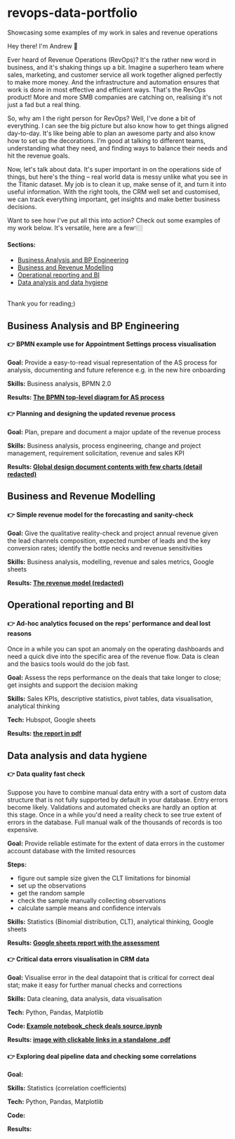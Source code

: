 # revops-data-portfolio
Showcasing some examples of my work in sales and revenue operations

Hey there! I'm Andrew 👋

Ever heard of Revenue Operations (RevOps)? It's the rather new word in business, and it's shaking things up a bit. Imagine a superhero team where sales, marketing, and customer service all work together aligned perfectly to make more money. And the infrastructure and automation ensures that work is done in most effective and efficient ways. That's the RevOps product! More and more SMB companies are catching on, realising it's not just a fad but a real thing.

So, why am I the right person for RevOps? Well, I've done a bit of everything. I can see the big picture but also know how to get things aligned day-to-day. It's like being able to plan an awesome party and also know how to set up the decorations. I'm good at talking to different teams, understanding what they need, and finding ways to balance their needs and hit the revenue goals.

Now, let's talk about data. It's super important in on the operations side of things, but here's the thing – real world data is messy unlike what you see in the Titanic dataset. My job is to clean it up, make sense of it, and turn it into useful information. With the right tools, the CRM well set and customised, we can track everything important, get insights and make better business decisions.

Want to see how I've put all this into action? Check out some examples of my work below. It's versatile, here are a few👇🏼  

#### Sections:

* [Business Analysis and BP Engineering](#business-analysis-and-bp-engineering-1)  
* [Business and Revenue Modelling](#business-and-revenue-modelling-1)
* [Operational reporting and BI](#operational-reporting-and-bi-1)
* [Data analysis and data hygiene](#data-analysis-and-data-hygiene-1) 

<br>Thank you for reading;)</br>
## Business Analysis and BP Engineering

#### 👉 BPMN example use for Appointment Settings process visualisation

__Goal:__ Provide a easy-to-read visual representation of the AS process for analysis, documenting and future reference e.g. in the new hire onboarding

__Skills:__ Business analysis, BPMN 2.0

__Results: [The BPMN top-level diagram for AS process](https://miro.com/app/board/uXjVNiNbKiI=/)__

#### 👉 Planning and designing the updated revenue process

__Goal:__ Plan, prepare and document a major update of the revenue process  

__Skills:__ Business analysis, process engineering, change and project management, requirement solicitation, revenue and sales KPI

__Results: [Global design document contents with few charts (detail redacted)](https://docs.google.com/document/d/1giJFaFxC3llHn1Sc5179GKAzNN8zob2pVR4KSCcrLL4/edit?usp=sharing)__

## Business and Revenue Modelling

#### 👉 Simple revenue model for the forecasting and sanity-check

__Goal:__ Give the qualitative reality-check and project annual revenue given the lead channels composition, expected number of leads and the key conversion rates; identify the bottle necks and revenue sensitivities

__Skills:__ Business analysis, modelling, revenue and sales metrics, Google sheets

__Results: [The revenue model (redacted)](https://docs.google.com/spreadsheets/d/1YiU6LmTOVAg8TatVKFloPJm_9UbvCY93DYsBcNjTBmE/edit?gid=748648396#gid=748648396)__
   

## Operational reporting and BI

#### 👉 Ad-hoc analytics focused on the reps' performance and deal lost reasons

Once in a while you can spot an anomaly on the operating dashboards and need a quick dive into the specific area of the revenue flow. Data is clean and the basics tools would do the job fast.

__Goal:__ Assess the reps performance on the deals that take longer to close; get insights and support the decision making  

__Skills:__ Sales KPIs, descriptive statistics, pivot tables, data visualisation, analytical thinking

__Tech:__ Hubspot, Google sheets

__Results: [the report in pdf](https://github.com/outovhush/revops-data-portfolio/blob/main/Ad-hoc%20reports_AE%20WR%20lost%20deals%20quickstat_anon.pdf)__


## Data analysis and data hygiene

#### 👉 Data quality fast check

Suppose you have to combine manual data entry with a sort of custom data structure that is not fully supported by default in your database. Entry errors become likely. Validations and automated checks are hardly an option at this stage. Once in a while you'd need a reality check to see true extent of errors in the database. Full manual walk of the thousands of records is too expensive.
     
__Goal:__ Provide reliable estimate for the extent of data errors in the customer account database with the limited resources

__Steps:__
- figure out sample size given the CLT limitations for binomial
- set up the observations
- get the random sample
- check the sample manually collecting observations
- calculate sample means and confidence intervals

__Skills:__ Statistics (Binomial distribution, CLT), analytical thinking, Google sheets

__Results: [Google sheets report with the assessment](https://docs.google.com/spreadsheets/d/107Ku2k5vmR8ulyRyZNqTPoGAuRe9W2vTZqMGrSvtl5c/edit?gid=1064755575#gid=1064755575)__

#### 👉 Critical data errors visualisation in CRM data

__Goal:__ Visualise error in the deal datapoint that is critical for correct deal stat; make it easy for further manual checks and corrections  

__Skills:__ Data cleaning, data analysis, data visualisation

__Tech:__ Python, Pandas, Matplotlib

__Code: [Example notebook_check deals source.ipynb](https://github.com/outovhush/revops-data-portfolio/blob/main/Example%20notebook_check%20deals%20source.ipynb)__

__Results: [image with clickable links in a standalone .pdf](https://github.com/outovhush/revops-data-portfolio/blob/main/deal_source_plot_Create_date.pdf)__


#### 👉 Exploring deal pipeline data and checking some correlations

__Goal:__  

__Skills:__ Statistics (correlation coefficients)

__Tech:__ Python, Pandas, Matplotlib

__Code:__

__Results:__ 




